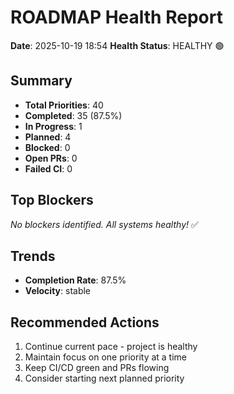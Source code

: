 # ROADMAP Health Report

**Date**: 2025-10-19 18:54
**Health Status**: HEALTHY 🟢

## Summary

- **Total Priorities**: 40
- **Completed**: 35 (87.5%)
- **In Progress**: 1
- **Planned**: 4
- **Blocked**: 0
- **Open PRs**: 0
- **Failed CI**: 0

## Top Blockers

_No blockers identified. All systems healthy!_ ✅

## Trends

- **Completion Rate**: 87.5%
- **Velocity**: stable

## Recommended Actions

1. Continue current pace - project is healthy
2. Maintain focus on one priority at a time
3. Keep CI/CD green and PRs flowing
4. Consider starting next planned priority
